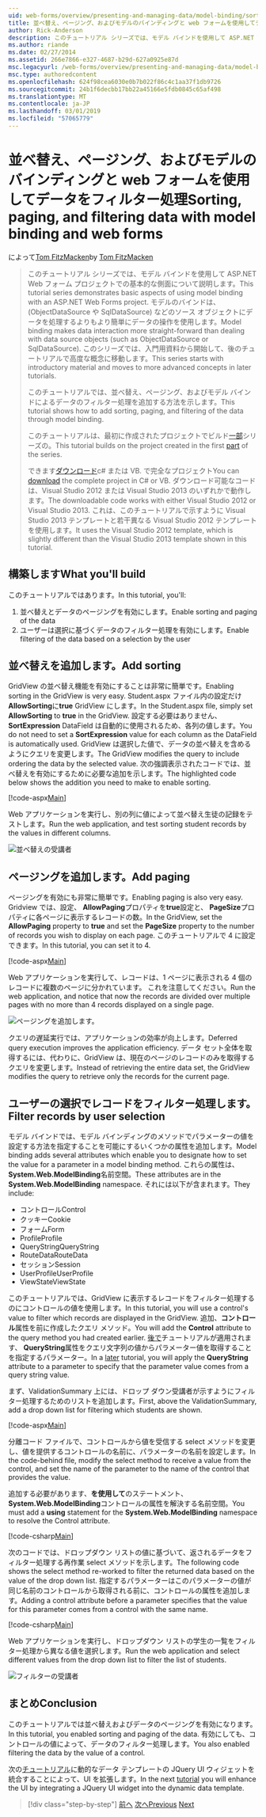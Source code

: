 ```yaml
---
uid: web-forms/overview/presenting-and-managing-data/model-binding/sorting-paging-and-filtering-data
title: 並べ替え、ページング、およびモデルのバインディングと web フォームを使用してデータをフィルター処理 |Microsoft Docs
author: Rick-Anderson
description: このチュートリアル シリーズでは、モデル バインドを使用して ASP.NET Web フォーム プロジェクトでの基本的な側面について説明します。 モデル バインドは、データの操作詳細直線にしています.
ms.author: riande
ms.date: 02/27/2014
ms.assetid: 266e7866-e327-4687-b29d-627a0925e87d
msc.legacyurl: /web-forms/overview/presenting-and-managing-data/model-binding/sorting-paging-and-filtering-data
msc.type: authoredcontent
ms.openlocfilehash: 624f98cea6030e0b7b022f86c4c1aa37f1db9726
ms.sourcegitcommit: 24b1f6decbb17bb22a45166e5fdb0845c65af498
ms.translationtype: MT
ms.contentlocale: ja-JP
ms.lasthandoff: 03/01/2019
ms.locfileid: "57065779"
---
```

<a name="sorting-paging-and-filtering-data-with-model-binding-and-web-forms"></a><span data-ttu-id="64dc5-104">並べ替え、ページング、およびモデルのバインディングと web フォームを使用してデータをフィルター処理</span><span class="sxs-lookup"><span data-stu-id="64dc5-104">Sorting, paging, and filtering data with model binding and web forms</span></span>
====================
<span data-ttu-id="64dc5-105">によって[Tom FitzMacken](https://github.com/tfitzmac)</span><span class="sxs-lookup"><span data-stu-id="64dc5-105">by [Tom FitzMacken](https://github.com/tfitzmac)</span></span>

> <span data-ttu-id="64dc5-106">このチュートリアル シリーズでは、モデル バインドを使用して ASP.NET Web フォーム プロジェクトでの基本的な側面について説明します。</span><span class="sxs-lookup"><span data-stu-id="64dc5-106">This tutorial series demonstrates basic aspects of using model binding with an ASP.NET Web Forms project.</span></span> <span data-ttu-id="64dc5-107">モデルのバインドは、(ObjectDataSource や SqlDataSource) などのソース オブジェクトにデータを処理するよりもより簡単にデータの操作を使用します。</span><span class="sxs-lookup"><span data-stu-id="64dc5-107">Model binding makes data interaction more straight-forward than dealing with data source objects (such as ObjectDataSource or SqlDataSource).</span></span> <span data-ttu-id="64dc5-108">このシリーズでは、入門用資料から開始して、後のチュートリアルで高度な概念に移動します。</span><span class="sxs-lookup"><span data-stu-id="64dc5-108">This series starts with introductory material and moves to more advanced concepts in later tutorials.</span></span>
> 
> <span data-ttu-id="64dc5-109">このチュートリアルでは、並べ替え、ページング、およびモデル バインドによるデータのフィルター処理を追加する方法を示します。</span><span class="sxs-lookup"><span data-stu-id="64dc5-109">This tutorial shows how to add sorting, paging, and filtering of the data through model binding.</span></span>
> 
> <span data-ttu-id="64dc5-110">このチュートリアルは、最初に作成されたプロジェクトでビルド[一部](retrieving-data.md)シリーズの。</span><span class="sxs-lookup"><span data-stu-id="64dc5-110">This tutorial builds on the project created in the first [part](retrieving-data.md) of the series.</span></span>
> 
> <span data-ttu-id="64dc5-111">できます[ダウンロード](https://go.microsoft.com/fwlink/?LinkId=286116)c# または VB. で完全なプロジェクト</span><span class="sxs-lookup"><span data-stu-id="64dc5-111">You can [download](https://go.microsoft.com/fwlink/?LinkId=286116) the complete project in C# or VB.</span></span> <span data-ttu-id="64dc5-112">ダウンロード可能なコードは、Visual Studio 2012 または Visual Studio 2013 のいずれかで動作します。</span><span class="sxs-lookup"><span data-stu-id="64dc5-112">The downloadable code works with either Visual Studio 2012 or Visual Studio 2013.</span></span> <span data-ttu-id="64dc5-113">これは、このチュートリアルで示すように Visual Studio 2013 テンプレートと若干異なる Visual Studio 2012 テンプレートを使用します。</span><span class="sxs-lookup"><span data-stu-id="64dc5-113">It uses the Visual Studio 2012 template, which is slightly different than the Visual Studio 2013 template shown in this tutorial.</span></span>


## <a name="what-youll-build"></a><span data-ttu-id="64dc5-114">構築します</span><span class="sxs-lookup"><span data-stu-id="64dc5-114">What you'll build</span></span>

<span data-ttu-id="64dc5-115">このチュートリアルではあります。</span><span class="sxs-lookup"><span data-stu-id="64dc5-115">In this tutorial, you'll:</span></span>

1. <span data-ttu-id="64dc5-116">並べ替えとデータのページングを有効にします。</span><span class="sxs-lookup"><span data-stu-id="64dc5-116">Enable sorting and paging of the data</span></span>
2. <span data-ttu-id="64dc5-117">ユーザーは選択に基づくデータのフィルター処理を有効にします。</span><span class="sxs-lookup"><span data-stu-id="64dc5-117">Enable filtering of the data based on a selection by the user</span></span>

## <a name="add-sorting"></a><span data-ttu-id="64dc5-118">並べ替えを追加します。</span><span class="sxs-lookup"><span data-stu-id="64dc5-118">Add sorting</span></span>

<span data-ttu-id="64dc5-119">GridView の並べ替え機能を有効にすることは非常に簡単です。</span><span class="sxs-lookup"><span data-stu-id="64dc5-119">Enabling sorting in the GridView is very easy.</span></span> <span data-ttu-id="64dc5-120">Student.aspx ファイル内の設定だけ**AllowSorting**に**true** GridView にします。</span><span class="sxs-lookup"><span data-stu-id="64dc5-120">In the Student.aspx file, simply set **AllowSorting** to **true** in the GridView.</span></span> <span data-ttu-id="64dc5-121">設定する必要はありません、 **SortExpression** DataField は自動的に使用されるため、各列の値します。</span><span class="sxs-lookup"><span data-stu-id="64dc5-121">You do not need to set a **SortExpression** value for each column as the DataField is automatically used.</span></span> <span data-ttu-id="64dc5-122">GridView は選択した値で、データの並べ替えを含めるようにクエリを変更します。</span><span class="sxs-lookup"><span data-stu-id="64dc5-122">The GridView modifies the query to include ordering the data by the selected value.</span></span> <span data-ttu-id="64dc5-123">次の強調表示されたコードでは、並べ替えを有効にするために必要な追加を示します。</span><span class="sxs-lookup"><span data-stu-id="64dc5-123">The highlighted code below shows the addition you need to make to enable sorting.</span></span>

[!code-aspx[Main](sorting-paging-and-filtering-data/samples/sample1.aspx?highlight=5)]

<span data-ttu-id="64dc5-124">Web アプリケーションを実行し、別の列に値によって並べ替え生徒の記録をテストします。</span><span class="sxs-lookup"><span data-stu-id="64dc5-124">Run the web application, and test sorting student records by the values in different columns.</span></span>

![並べ替えの受講者](sorting-paging-and-filtering-data/_static/image2.png)

## <a name="add-paging"></a><span data-ttu-id="64dc5-126">ページングを追加します。</span><span class="sxs-lookup"><span data-stu-id="64dc5-126">Add paging</span></span>

<span data-ttu-id="64dc5-127">ページングを有効にも非常に簡単です。</span><span class="sxs-lookup"><span data-stu-id="64dc5-127">Enabling paging is also very easy.</span></span> <span data-ttu-id="64dc5-128">Gridview では、設定、 **AllowPaging**プロパティを**true**設定と、 **PageSize**プロパティに各ページに表示するレコードの数。</span><span class="sxs-lookup"><span data-stu-id="64dc5-128">In the GridView, set the **AllowPaging** property to **true** and set the **PageSize** property to the number of records you wish to display on each page.</span></span> <span data-ttu-id="64dc5-129">このチュートリアルで 4 に設定できます。</span><span class="sxs-lookup"><span data-stu-id="64dc5-129">In this tutorial, you can set it to 4.</span></span>

[!code-aspx[Main](sorting-paging-and-filtering-data/samples/sample2.aspx?highlight=5)]

<span data-ttu-id="64dc5-130">Web アプリケーションを実行して、レコードは、1 ページに表示される 4 個のレコードに複数のページに分かれています。 これを注意してください。</span><span class="sxs-lookup"><span data-stu-id="64dc5-130">Run the web application, and notice that now the records are divided over multiple pages with no more than 4 records displayed on a single page.</span></span>

![ページングを追加します。](sorting-paging-and-filtering-data/_static/image4.png)

<span data-ttu-id="64dc5-132">クエリの遅延実行では、アプリケーションの効率が向上します。</span><span class="sxs-lookup"><span data-stu-id="64dc5-132">Deferred query execution improves the application efficiency.</span></span> <span data-ttu-id="64dc5-133">データ セット全体を取得するには、代わりに、GridView は、現在のページのレコードのみを取得するクエリを変更します。</span><span class="sxs-lookup"><span data-stu-id="64dc5-133">Instead of retrieving the entire data set, the GridView modifies the query to retrieve only the records for the current page.</span></span>

## <a name="filter-records-by-user-selection"></a><span data-ttu-id="64dc5-134">ユーザーの選択でレコードをフィルター処理します。</span><span class="sxs-lookup"><span data-stu-id="64dc5-134">Filter records by user selection</span></span>

<span data-ttu-id="64dc5-135">モデル バインドでは、モデル バインディングのメソッドでパラメーターの値を設定する方法を指定することを可能にするいくつかの属性を追加します。</span><span class="sxs-lookup"><span data-stu-id="64dc5-135">Model binding adds several attributes which enable you to designate how to set the value for a parameter in a model binding method.</span></span> <span data-ttu-id="64dc5-136">これらの属性は、 **System.Web.ModelBinding**名前空間。</span><span class="sxs-lookup"><span data-stu-id="64dc5-136">These attributes are in the **System.Web.ModelBinding** namespace.</span></span> <span data-ttu-id="64dc5-137">それには以下が含まれます。</span><span class="sxs-lookup"><span data-stu-id="64dc5-137">They include:</span></span>

- <span data-ttu-id="64dc5-138">コントロール</span><span class="sxs-lookup"><span data-stu-id="64dc5-138">Control</span></span>
- <span data-ttu-id="64dc5-139">クッキー</span><span class="sxs-lookup"><span data-stu-id="64dc5-139">Cookie</span></span>
- <span data-ttu-id="64dc5-140">フォーム</span><span class="sxs-lookup"><span data-stu-id="64dc5-140">Form</span></span>
- <span data-ttu-id="64dc5-141">Profile</span><span class="sxs-lookup"><span data-stu-id="64dc5-141">Profile</span></span>
- <span data-ttu-id="64dc5-142">QueryString</span><span class="sxs-lookup"><span data-stu-id="64dc5-142">QueryString</span></span>
- <span data-ttu-id="64dc5-143">RouteData</span><span class="sxs-lookup"><span data-stu-id="64dc5-143">RouteData</span></span>
- <span data-ttu-id="64dc5-144">セッション</span><span class="sxs-lookup"><span data-stu-id="64dc5-144">Session</span></span>
- <span data-ttu-id="64dc5-145">UserProfile</span><span class="sxs-lookup"><span data-stu-id="64dc5-145">UserProfile</span></span>
- <span data-ttu-id="64dc5-146">ViewState</span><span class="sxs-lookup"><span data-stu-id="64dc5-146">ViewState</span></span>

<span data-ttu-id="64dc5-147">このチュートリアルでは、GridView に表示するレコードをフィルター処理するのにコントロールの値を使用します。</span><span class="sxs-lookup"><span data-stu-id="64dc5-147">In this tutorial, you will use a control's value to filter which records are displayed in the GridView.</span></span> <span data-ttu-id="64dc5-148">追加、**コントロール**属性を前に作成したクエリ メソッド。</span><span class="sxs-lookup"><span data-stu-id="64dc5-148">You will add the **Control** attribute to the query method you had created earlier.</span></span> <span data-ttu-id="64dc5-149">[後で](using-query-string-values-to-retrieve-data.md)チュートリアルが適用されます、 **QueryString**属性をクエリ文字列の値からパラメーター値を取得することを指定するパラメーター。</span><span class="sxs-lookup"><span data-stu-id="64dc5-149">In a [later](using-query-string-values-to-retrieve-data.md) tutorial, you will apply the **QueryString** attribute to a parameter to specify that the parameter value comes from a query string value.</span></span>

<span data-ttu-id="64dc5-150">まず、ValidationSummary 上には、ドロップ ダウン受講者が示すようにフィルター処理するためのリストを追加します。</span><span class="sxs-lookup"><span data-stu-id="64dc5-150">First, above the ValidationSummary, add a drop down list for filtering which students are shown.</span></span>

[!code-aspx[Main](sorting-paging-and-filtering-data/samples/sample3.aspx?highlight=3-11)]

<span data-ttu-id="64dc5-151">分離コード ファイルで、コントロールから値を受信する select メソッドを変更し、値を提供するコントロールの名前に、パラメーターの名前を設定します。</span><span class="sxs-lookup"><span data-stu-id="64dc5-151">In the code-behind file, modify the select method to receive a value from the control, and set the name of the parameter to the name of the control that provides the value.</span></span>

<span data-ttu-id="64dc5-152">追加する必要があります、**を使用して**のステートメント、 **System.Web.ModelBinding**コントロールの属性を解決する名前空間。</span><span class="sxs-lookup"><span data-stu-id="64dc5-152">You must add a **using** statement for the **System.Web.ModelBinding** namespace to resolve the Control attribute.</span></span>

[!code-csharp[Main](sorting-paging-and-filtering-data/samples/sample4.cs)]

<span data-ttu-id="64dc5-153">次のコードでは、ドロップダウン リストの値に基づいて、返されるデータをフィルター処理する再作業 select メソッドを示します。</span><span class="sxs-lookup"><span data-stu-id="64dc5-153">The following code shows the select method re-worked to filter the returned data based on the value of the drop down list.</span></span> <span data-ttu-id="64dc5-154">指定するパラメーターはこのパラメーターの値が同じ名前のコントロールから取得される前に、コントロールの属性を追加します。</span><span class="sxs-lookup"><span data-stu-id="64dc5-154">Adding a control attribute before a parameter specifies that the value for this parameter comes from a control with the same name.</span></span>

[!code-csharp[Main](sorting-paging-and-filtering-data/samples/sample5.cs)]

<span data-ttu-id="64dc5-155">Web アプリケーションを実行し、ドロップダウン リストの学生の一覧をフィルター処理から異なる値を選択します。</span><span class="sxs-lookup"><span data-stu-id="64dc5-155">Run the web application and select different values from the drop down list to filter the list of students.</span></span>

![フィルターの受講者](sorting-paging-and-filtering-data/_static/image6.png)

## <a name="conclusion"></a><span data-ttu-id="64dc5-157">まとめ</span><span class="sxs-lookup"><span data-stu-id="64dc5-157">Conclusion</span></span>

<span data-ttu-id="64dc5-158">このチュートリアルでは並べ替えおよびデータのページングを有効になります。</span><span class="sxs-lookup"><span data-stu-id="64dc5-158">In this tutorial, you enabled sorting and paging of the data.</span></span> <span data-ttu-id="64dc5-159">有効にしても、コントロールの値によって、データのフィルター処理します。</span><span class="sxs-lookup"><span data-stu-id="64dc5-159">You also enabled filtering the data by the value of a control.</span></span>

<span data-ttu-id="64dc5-160">次の[チュートリアル](integrating-jquery-ui.md)に動的なデータ テンプレートの JQuery UI ウィジェットを統合することによって、UI を拡張します。</span><span class="sxs-lookup"><span data-stu-id="64dc5-160">In the next [tutorial](integrating-jquery-ui.md) you will enhance the UI by integrating a JQuery UI widget into the dynamic data template.</span></span>

> [!div class="step-by-step"]
> <span data-ttu-id="64dc5-161">[前へ](updating-deleting-and-creating-data.md)
> [次へ](integrating-jquery-ui.md)</span><span class="sxs-lookup"><span data-stu-id="64dc5-161">[Previous](updating-deleting-and-creating-data.md)
[Next](integrating-jquery-ui.md)</span></span>
